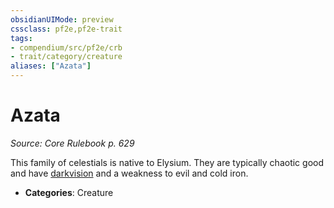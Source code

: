 ```yaml
---
obsidianUIMode: preview
cssclass: pf2e,pf2e-trait
tags:
- compendium/src/pf2e/crb
- trait/category/creature
aliases: ["Azata"]
---
```

# Azata  
*Source: Core Rulebook p. 629*  

This family of celestials is native to Elysium. They are typically chaotic good and have [darkvision](/rules/abilities/darkvision.md) and a weakness to evil and cold iron.

- **Categories**: Creature